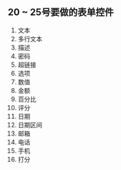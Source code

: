 ## 20 ~ 25号要做的表单控件

1. 文本
2. 多行文本
3. 描述
4. 密码
5. 超链接
6. 选项
7. 数值
8. 金额
9. 百分比
10. 评分
11. 日期
12. 日期区间
13. 邮箱
14. 电话
15. 手机
16. 打分